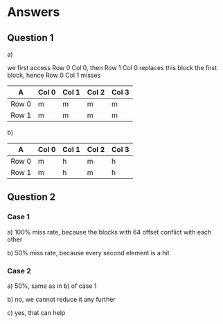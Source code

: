 # Answers

## Question 1

a)

we first access Row 0 Col 0, then Row 1 Col 0 replaces this block the first block, hence Row 0 Col 1 misses

| A     | Col 0 | Col 1 | Col 2 | Col 3 |
| ----- | ----- | ----- | ----- | ----- |
| Row 0 | m     | m     | m     | m     |
| Row 1 | m     | m     | m     | m     |

b)

| A     | Col 0 | Col 1 | Col 2 | Col 3 |
| ----- | ----- | ----- | ----- | ----- |
| Row 0 | m     | h     | m     | h     |
| Row 1 | m     | h     | m     | h     |

## Question 2

### Case 1

a) 100% miss rate, because the blocks with 64 offset conflict with each other

b) 50% miss rate, because every second element is a hit

### Case 2

a) 50%, same as in b) of case 1

b) no, we cannot reduce it any further

c) yes, that can help
